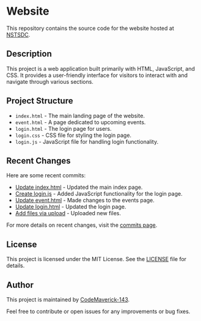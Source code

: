# Website

This repository contains the source code for the website hosted at [NSTSDC](https://nstsdc.vercel.app).

## Description

This project is a web application built primarily with HTML, JavaScript, and CSS. It provides a user-friendly interface for visitors to interact with and navigate through various sections.

## Project Structure

- `index.html` - The main landing page of the website.
- `event.html` - A page dedicated to upcoming events.
- `login.html` - The login page for users.
- `login.css` - CSS file for styling the login page.
- `login.js` - JavaScript file for handling login functionality.

## Recent Changes

Here are some recent commits:
- [Update index.html](https://github.com/CodeMaverick-143/Website/commit/d25a9eaa1756330ea0b0d230fe671df6919fb620) - Updated the main index page.
- [Create login.js](https://github.com/CodeMaverick-143/Website/commit/5dd4a50fc5e11ad167e6cbab3977d1e8ab39e52e) - Added JavaScript functionality for the login page.
- [Update event.html](https://github.com/CodeMaverick-143/Website/commit/36ef762e628679d0a8d4adf1e7303a1aefe1c89b) - Made changes to the events page.
- [Update login.html](https://github.com/CodeMaverick-143/Website/commit/b153b2020caa1ebfa1b9f497afa2a23b221f1c39) - Updated the login page.
- [Add files via upload](https://github.com/CodeMaverick-143/Website/commit/cbdfcf8801698f95e6d5d9bea4dd65b9f83e2a21) - Uploaded new files.

For more details on recent changes, visit the [commits page](https://github.com/CodeMaverick-143/Website/commits?per_page=100).

## License

This project is licensed under the MIT License. See the [LICENSE](LICENSE) file for details.

## Author

This project is maintained by [CodeMaverick-143](https://github.com/CodeMaverick-143).

Feel free to contribute or open issues for any improvements or bug fixes.
